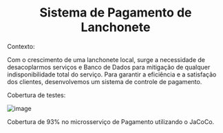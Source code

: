 <h1 align="center"> Sistema de Pagamento de Lanchonete </h1>


Contexto:

Com o crescimento de uma lanchonete local, surge a necessidade de desacoplarmos serviços e Banco de Dados para mitigação de qualquer indisponibilidade total do serviço.
Para garantir a eficiência e a satisfação dos clientes, desenvolvemos um sistema de controle de pagamento.

Cobertura de testes:

![image](https://github.com/LouisMatos/pos_tech_fiap_pagamento/assets/40615923/f307c5c2-3018-4b16-b011-1e88e5e9c332)

Cobertura de 93% no microsserviço de Pagamento utilizando o JaCoCo.
